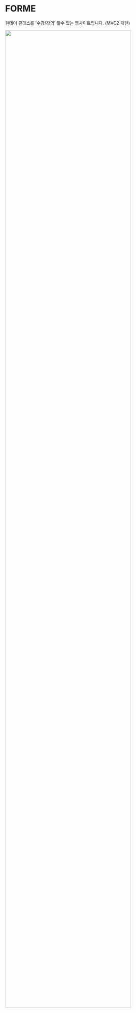 # FORME

원데이 클래스를 '수강/강의' 할수 있는 웹사이트입니다. (MVC2 패턴)



<img src="https://github.com/y8mi/FORMEProject/files/11083663/FORME_pg1.pdf" width="90%"></img>

